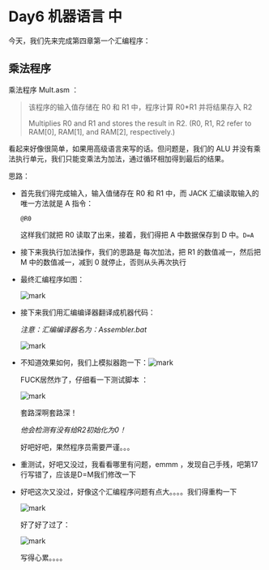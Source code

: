 # Day6 机器语言 中

今天，我们先来完成第四章第一个汇编程序：

## 乘法程序

乘法程序 Mult.asm ：

>该程序的输入值存储在 R0 和 R1 中，程序计算 R0*R1 并将结果存入 R2
>
>Multiplies R0 and R1 and stores the result in R2.
>(R0, R1, R2 refer to RAM[0], RAM[1], and RAM[2], respectively.)

看起来好像很简单，如果用高级语言来写的话。但问题是，我们的 ALU 并没有乘法执行单元，我们只能变乘法为加法，通过循环相加得到最后的结果。

思路：

* 首先我们得完成输入，输入值储存在 R0 和 R1 中，而 JACK 汇编读取输入的唯一方法就是 A 指令：

  ```
  @R0
  ```

  这样我们就把 R0 读取了出来，接着，我们得把 A 中数据保存到 D 中。`D=A`

* 接下来我执行加法操作，我们的思路是 每次加法，把 R1 的数值减一，然后把 M 中的数值减一，减到 0 就停止，否则从头再次执行

* 最终汇编程序如图：

  ![mark](http://7xjpym.com1.z0.glb.clouddn.com/blog/180126/e1Ck4if1ld.png)

* 接下来我们用汇编编译器翻译成机器代码：

  *注意：汇编编译器名为：Assembler.bat*

  ![mark](http://7xjpym.com1.z0.glb.clouddn.com/blog/180126/f5d285F855.png)

* 不知道效果如何，我们上模拟器跑一下：![mark](http://7xjpym.com1.z0.glb.clouddn.com/blog/180126/8jHiiBlHCc.png)

  FUCK居然炸了，仔细看一下测试脚本 ：

  ![mark](http://7xjpym.com1.z0.glb.clouddn.com/blog/180126/IHlbKa839m.png)

  套路深啊套路深！

  *他会检测有没有给R2初始化为0！*

  好吧好吧，果然程序员需要严谨。。。

* 重测试，好吧又没过，我看看哪里有问题，emmm ，发现自己手残，吧第17行写错了，应该是D=M我们修改一下

* 好吧这次又没过，好像这个汇编程序问题有点大。。。。我们得重构一下

  ![mark](http://7xjpym.com1.z0.glb.clouddn.com/blog/180126/hfdcDkJ1jF.png)

  好了好了过了：

  ![mark](http://7xjpym.com1.z0.glb.clouddn.com/blog/180126/5GJjI5L79G.png)

  写得心累。。。。

  ​

